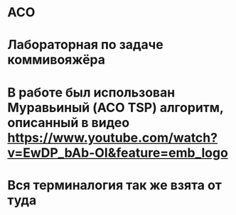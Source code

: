 # ACO
# Лабораторная по задаче коммивояжёра 
# В работе был использован Муравьиный (ACO TSP) алгоритм, описанный в видео https://www.youtube.com/watch?v=EwDP_bAb-OI&feature=emb_logo 
# Вся терминалогия так же взята от туда
